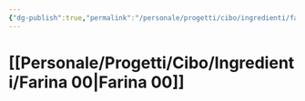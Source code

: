 ```yaml
---
{"dg-publish":true,"permalink":"/personale/progetti/cibo/ingredienti/farina-00/"}
---
```


# [[Personale/Progetti/Cibo/Ingredienti/Farina 00\|Farina 00]]

